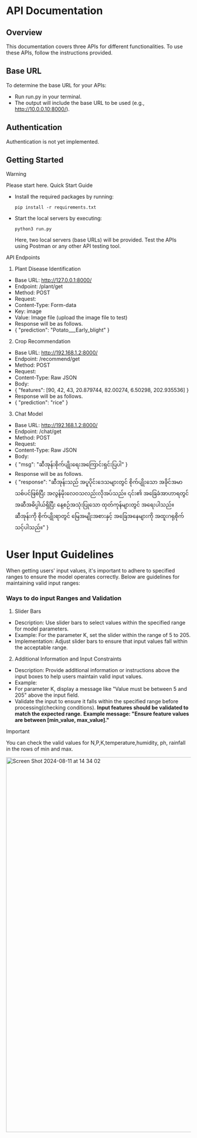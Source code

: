 # API Documentation
## Overview
This documentation covers three APIs for different functionalities. To use these APIs, follow the instructions provided.

## Base URL
To determine the base URL for your APIs:
- Run run.py in your terminal.
- The output will include the base URL to be used (e.g., http://10.0.0.10:8000/).

## Authentication
Authentication is not yet implemented.

## Getting Started
> [!WARNING]
> Please start here.
Quick Start Guide
- Install the required packages by running:
  ```
  pip install -r requirements.txt
  ```
- Start the local servers by executing:
  ```
  python3 run.py
  ```
  Here, two local servers (base URLs) will be provided. Test the APIs using Postman or any other API testing tool.

API Endpoints
1. Plant Disease Identification
- Base URL: http://127.0.0.1:8000/
- Endpoint: /plant/get
- Method: POST
- Request:
- Content-Type: Form-data
- Key: image
- Value: Image file (upload the image file to test)
- Response will be as follows.
- {
      "prediction": "Potato___Early_blight"
  }
2. Crop Recommendation
- Base URL: http://192.168.1.2:8000/
- Endpoint: /recommend/get
- Method: POST
- Request:
- Content-Type: Raw JSON
- Body:
- {
      "features": [90, 42, 43, 20.879744, 82.00274, 6.50298, 202.935536]
  }
- Response will be as follows.
- {
    "prediction": "rice"
  }
3. Chat Model
- Base URL: http://192.168.1.2:8000/
- Endpoint: /chat/get
- Method: POST
- Request:
- Content-Type: Raw JSON
- Body:
- {
  "msg": "ဆီအုန်းစိုက်ပျိုးရေးအကြောင်းရှင်းပြပါ"
  }
- Response will be as follows.
- {
    "response": "ဆီအုန်းသည် အပူပိုင်းဒေသများတွင် စိုက်ပျိုးသော အခိုင်အမာသစ်ပင်ဖြစ်ပြီး အလွန်မိုးလေဝသလည်းလိုအပ်သည်။ ၎င်း၏ အခြေခံအာဟာရတွင် အဆီအဓိပ္ပါယ်ရှိပြီး နေ့စဉ်အသုံးပြုသော ထုတ်ကုန်များတွင် အရေးပါသည်။ ဆီအုန်းကို စိုက်ပျိုးရာတွင် မြေအမျိုးအစားနှင့် အခြေအနေများကို အထူးဂရုစိုက်သင့်ပါသည်။"
  }

# User Input Guidelines
When getting users' input values, it's important to adhere to specified ranges to ensure the model operates correctly. Below are guidelines for maintaining valid input ranges:

### Ways to do input Ranges and Validation
1. Slider Bars
- Description: Use slider bars to select values within the specified range for model parameters.
- Example: For the parameter K, set the slider within the range of 5 to 205.
- Implementation: Adjust slider bars to ensure that input values fall within the acceptable range.
2. Additional Information and Input Constraints
- Description: Provide additional information or instructions above the input boxes to help users maintain valid input values.
- Example:
- For parameter K, display a message like "Value must be between 5 and 205" above the input field.
- Validate the input to ensure it falls within the specified range before processing(checking conditions).
**Input features should be validated to match the expected range.**
**Example message: "Ensure feature values are between [min_value, max_value]."**
> [!IMPORTANT]
> You can check the valid values for N,P,K,temperature,humidity, ph, rainfall in the rows of min and max. 
<img width="1024" alt="Screen Shot 2024-08-11 at 14 34 02" src="https://github.com/user-attachments/assets/02d5584b-26b7-49b8-b71a-7775fc082bab">
